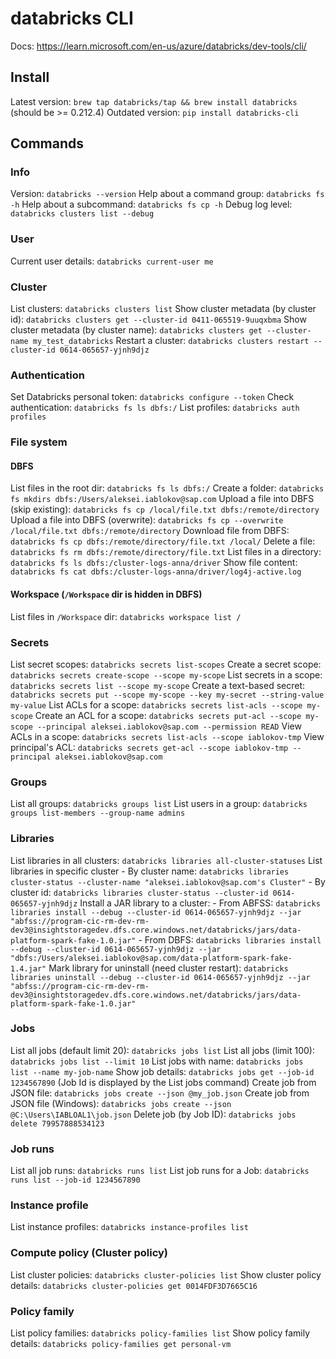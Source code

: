# databricks CLI
 
Docs: https://learn.microsoft.com/en-us/azure/databricks/dev-tools/cli/
 
## Install
Latest version: `brew tap databricks/tap && brew install databricks` (should be >= 0.212.4)
Outdated version: `pip install databricks-cli`
 
## Commands
### Info
Version: `databricks --version`
Help about a command group: `databricks fs -h`
Help about a subcommand: `databricks fs cp -h`
Debug log level: `databricks clusters list --debug`
 
### User
Current user details: `databricks current-user me`
 
### Cluster
List clusters: `databricks clusters list`
Show cluster metadata (by cluster id): `databricks clusters get --cluster-id 0411-065519-9uuqxbma`
Show cluster metadata (by cluster name): `databricks clusters get --cluster-name my_test_databricks`
Restart a cluster: `databricks clusters restart --cluster-id 0614-065657-yjnh9djz`
 
### Authentication
Set Databricks personal token: `databricks configure --token`
Check authentication: `databricks fs ls dbfs:/`
List profiles: `databricks auth profiles`
 
### File system
 
#### DBFS
List files in the root dir: `databricks fs ls dbfs:/`
Create a folder: `databricks fs mkdirs dbfs:/Users/aleksei.iablokov@sap.com`
Upload a file into DBFS (skip existing): `databricks fs cp /local/file.txt dbfs:/remote/directory`
Upload a file into DBFS (overwrite): `databricks fs cp --overwrite /local/file.txt dbfs:/remote/directory`
Download file from DBFS: `databricks fs cp dbfs:/remote/directory/file.txt /local/`
Delete a file: `databricks fs rm dbfs:/remote/directory/file.txt`
List files in a directory: `databricks fs ls dbfs:/cluster-logs-anna/driver`
Show file content: `databricks fs cat dbfs:/cluster-logs-anna/driver/log4j-active.log`
 
#### Workspace (`/Workspace` dir is hidden in DBFS)
List files in `/Workspace` dir: `databricks workspace list /`
 
### Secrets
List secret scopes: `databricks secrets list-scopes`
Create a secret scope: `databricks secrets create-scope --scope my-scope`
List secrets in a scope: `databricks secrets list --scope my-scope`
Create a text-based secret: `databricks secrets put --scope my-scope --key my-secret --string-value my-value`
List ACLs for a scope: `databricks secrets list-acls --scope my-scope`
Create an ACL for a scope: `databricks secrets put-acl --scope my-scope --principal aleksei.iablokov@sap.com --permission READ`
View ACLs in a scope: `databricks secrets list-acls --scope iablokov-tmp`
View principal's ACL: `databricks secrets get-acl --scope iablokov-tmp --principal aleksei.iablokov@sap.com`
 
### Groups
List all groups: `databricks groups list`
List users in a group: `databricks groups list-members --group-name admins`
 
### Libraries
List libraries in all clusters: `databricks libraries all-cluster-statuses`
List libraries in specific cluster
	- By cluster name: `databricks libraries cluster-status --cluster-name "aleksei.iablokov@sap.com's Cluster"`
	- By cluster id: `databricks libraries cluster-status --cluster-id 0614-065657-yjnh9djz`
Install a JAR library to a cluster: 
	- From ABFSS: `databricks libraries install --debug --cluster-id 0614-065657-yjnh9djz --jar "abfss://program-cic-rm-dev-rm-dev3@insightstoragedev.dfs.core.windows.net/databricks/jars/data-platform-spark-fake-1.0.jar"`
	- From DBFS: `databricks libraries install --debug --cluster-id 0614-065657-yjnh9djz --jar "dbfs:/Users/aleksei.iablokov@sap.com/data-platform-spark-fake-1.4.jar"`
Mark library for uninstall (need cluster restart): `databricks libraries uninstall --debug --cluster-id 0614-065657-yjnh9djz --jar "abfss://program-cic-rm-dev-rm-dev3@insightstoragedev.dfs.core.windows.net/databricks/jars/data-platform-spark-fake-1.0.jar"`
 
### Jobs
List all jobs (default limit 20): `databricks jobs list`
List all jobs (limit 100): `databricks jobs list --limit 10`
List jobs with name: `databricks jobs list --name my-job-name`
Show job details: `databricks jobs get --job-id 1234567890` (Job Id is displayed by the List jobs command)
Create job from JSON file: `databricks jobs create --json @my_job.json`
Create job from JSON file (Windows): `databricks jobs create --json @C:\Users\IABLOAL1\job.json`
Delete job (by Job ID): `databricks jobs delete 79957888534123`
 
### Job runs
List all job runs: `databricks runs list`
List job runs for a Job: `databricks runs list --job-id 1234567890`

### Instance profile
List instance profiles: `databricks instance-profiles list`

### Compute policy (Cluster policy)
List cluster policies: `databricks cluster-policies list`
Show cluster policy details: `databricks cluster-policies get 0014FDF3D7665C16`

### Policy family
List policy families: `databricks policy-families list`
Show policy family details: `databricks policy-families get personal-vm`
